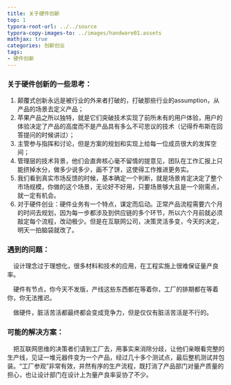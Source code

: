 ```yaml
---
title: 关于硬件创新
top: 1
typora-root-url: ../../source
typora-copy-images-to: ../images/handware01.assets
mathjax: true
categories: 创新创业
tags:
- 硬件创新
---
```


### 关于硬件创新的一些思考：

1. 颠覆式创新永远是被行业的外来者打破的，打破那些行业的assumption，从产品的场景去定义产品；
2. 苹果产品之所以独特，就是它们突破技术实现了前所未有的用户体验，用户的体验决定了产品的高度而不是产品具有多么不可思议的技术（记得乔布斯在回答提问的时候讲过）；
3. 主管参与指挥和讨论，但是方案的规划和实现上给每一位成员很大的发挥空间；
4. 管理层的技术背景，他们会直奔核心毫不留情的提意见，团队在工作汇报上只能挤掉水分，做多少说多少，画不了饼，这使得工作推进更务实。
5. 我们看到真实市场反馈的时候，基本确定一个判断，就是场景肯定决定了整个市场规模，你做的这个场景，无论好不好用，只要场景够大且是一个刚需点，就一定有机会。
6. 对于硬件创业：硬件业务有一个特点，谋定而后动。正常产品流程需要六个月的时间去规划，因为每一步都涉及到供应链的多个环节，所以六个月前就必须敲定每个流程，改动极少。但是在互联网公司，决策灵活多变，今天的决定，明天一拍脑袋就改了。

### 遇到的问题：

&emsp;设计理念过于理想化，很多材料和技术的应用，在工程实施上很难保证量产良率。

&emsp;硬件有节点，你今天不发版，产线这些东西都在等着你，工厂的排期都在等着你，你无法推迟。

&emsp;做硬件，脏活苦活都最终都会变成竞争力，但是仅仅有脏活苦活是不行的。

### 可能的解决方案：

&emsp;把互联网思维的决策者们请到工厂去，用事实来消除分歧，让他们亲眼看完整的生产线，见证一堆元器件变为一个产品，经过几十多个测试点，最后整机测试并包装。“工厂参观”非常有效，井然有序的生产流程，既打消了产品部门对量产质量的担心，也让设计部门在设计上为量产良率妥协了不少。

